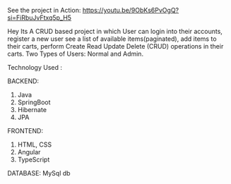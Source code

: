 See the project in Action: https://youtu.be/9ObKs6PvOgQ?si=FiRbuJvFtxq5p_H5

Hey Its A CRUD based project in which 
User can login into their accounts,
register a new user
see a list of available items(paginated), 
add items to their carts, 
perform Create Read Update Delete (CRUD) operations in their carts.
Two Types of Users: Normal and Admin.

Technology Used :

BACKEND:
1. Java
2. SpringBoot
3. Hibernate
4. JPA

FRONTEND:
1. HTML, CSS
2. Angular
3. TypeScript

DATABASE:
MySql db

